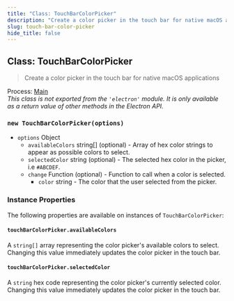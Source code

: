 ```yaml
---
title: "Class: TouchBarColorPicker"
description: "Create a color picker in the touch bar for native macOS applications"
slug: touch-bar-color-picker
hide_title: false
---
```


## Class: TouchBarColorPicker

> Create a color picker in the touch bar for native macOS applications

Process: [Main](latest/glossary.md#main-process)<br />
_This class is not exported from the `'electron'` module. It is only available as a return value of other methods in the Electron API._

### `new TouchBarColorPicker(options)`

* `options` Object
  * `availableColors` string[] (optional) - Array of hex color strings to
    appear as possible colors to select.
  * `selectedColor` string (optional) - The selected hex color in the picker,
    i.e `#ABCDEF`.
  * `change` Function (optional) - Function to call when a color is selected.
    * `color` string - The color that the user selected from the picker.

### Instance Properties

The following properties are available on instances of `TouchBarColorPicker`:

#### `touchBarColorPicker.availableColors`

A `string[]` array representing the color picker's available colors to select. Changing this value immediately
updates the color picker in the touch bar.

#### `touchBarColorPicker.selectedColor`

A `string` hex code representing the color picker's currently selected color. Changing this value immediately
updates the color picker in the touch bar.
